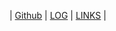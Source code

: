 
| [Github](github.com/idpadt/os242 "My Github repo") | [LOG](TXT/mylog.txt "My log file") | [LINKS](LINKS/ "Helpful links") |


